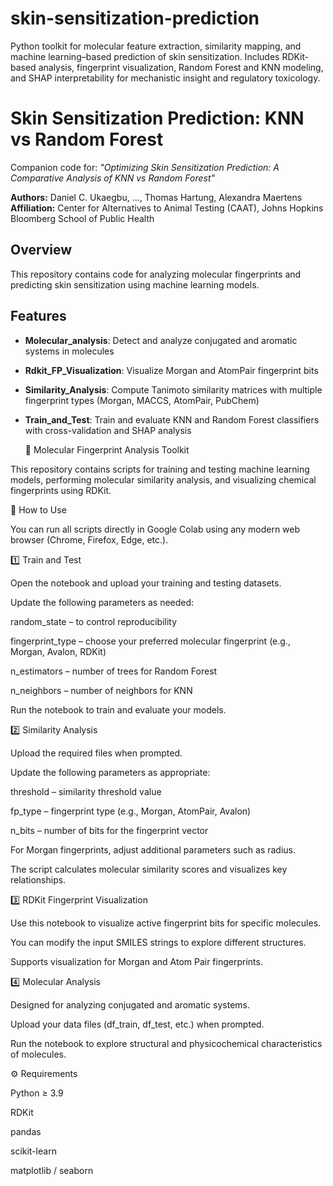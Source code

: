 # skin-sensitization-prediction
Python toolkit for molecular feature extraction, similarity mapping, and machine learning–based prediction of skin sensitization. Includes RDKit-based analysis, fingerprint visualization, Random Forest and KNN modeling, and SHAP interpretability for mechanistic insight and regulatory toxicology.
# Skin Sensitization Prediction: KNN vs Random Forest

Companion code for: *"Optimizing Skin Sensitization Prediction: A Comparative Analysis of KNN vs Random Forest"*

**Authors:** Daniel C. Ukaegbu, ..., Thomas Hartung, Alexandra Maertens  
**Affiliation:** Center for Alternatives to Animal Testing (CAAT), Johns Hopkins Bloomberg School of Public Health

## Overview

This repository contains code for analyzing molecular fingerprints and predicting skin sensitization using machine learning models.

## Features

- **Molecular_analysis**: Detect and analyze conjugated and aromatic systems in molecules
- **Rdkit_FP_Visualization**: Visualize Morgan and AtomPair fingerprint bits
- **Similarity_Analysis**: Compute Tanimoto similarity matrices with multiple fingerprint types (Morgan, MACCS, AtomPair, PubChem)
- **Train_and_Test**: Train and evaluate KNN and Random Forest classifiers with cross-validation and SHAP analysis

  🧪 Molecular Fingerprint Analysis Toolkit

This repository contains scripts for training and testing machine learning models, performing molecular similarity analysis, and visualizing chemical fingerprints using RDKit.

🚀 How to Use

You can run all scripts directly in Google Colab using any modern web browser (Chrome, Firefox, Edge, etc.).

1️⃣ Train and Test

Open the notebook and upload your training and testing datasets.

Update the following parameters as needed:

random_state – to control reproducibility

fingerprint_type – choose your preferred molecular fingerprint (e.g., Morgan, Avalon, RDKit)

n_estimators – number of trees for Random Forest

n_neighbors – number of neighbors for KNN

Run the notebook to train and evaluate your models.

2️⃣ Similarity Analysis

Upload the required files when prompted.

Update the following parameters as appropriate:

threshold – similarity threshold value

fp_type – fingerprint type (e.g., Morgan, AtomPair, Avalon)

n_bits – number of bits for the fingerprint vector

For Morgan fingerprints, adjust additional parameters such as radius.

The script calculates molecular similarity scores and visualizes key relationships.

3️⃣ RDKit Fingerprint Visualization

Use this notebook to visualize active fingerprint bits for specific molecules.

You can modify the input SMILES strings to explore different structures.

Supports visualization for Morgan and Atom Pair fingerprints.

4️⃣ Molecular Analysis

Designed for analyzing conjugated and aromatic systems.

Upload your data files (df_train, df_test, etc.) when prompted.

Run the notebook to explore structural and physicochemical characteristics of molecules.

⚙️ Requirements

Python ≥ 3.9

RDKit

pandas

scikit-learn

matplotlib / seaborn

